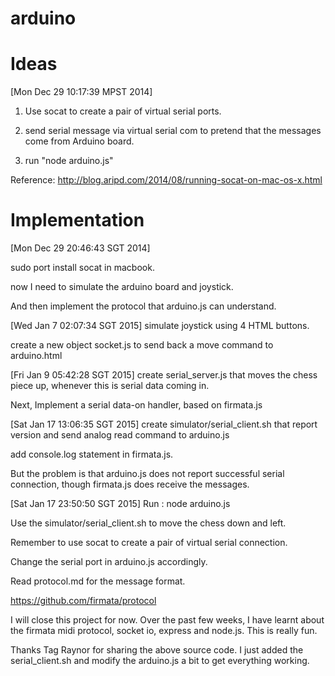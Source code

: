 arduino
=======

Ideas
=====
[Mon Dec 29 10:17:39 MPST 2014]

1. Use socat to create a pair of virtual serial ports.

2. send serial message via virtual serial com to pretend that the messages come from Arduino board.

3. run "node arduino.js"

Reference:
http://blog.aripd.com/2014/08/running-socat-on-mac-os-x.html

Implementation
==============

[Mon Dec 29 20:46:43 SGT 2014]

sudo port install socat in macbook.

now I need to simulate the arduino board and joystick.

And then implement the protocol that arduino.js can understand.

[Wed Jan  7 02:07:34 SGT 2015]
simulate joystick using 4 HTML buttons. 

create a new object socket.js to send back a move command to arduino.html

[Fri Jan  9 05:42:28 SGT 2015]
create serial_server.js that moves the chess piece up, whenever this is serial data coming in.

Next, Implement a serial data-on handler, based on firmata.js

[Sat Jan 17 13:06:35 SGT 2015]
create simulator/serial_client.sh that report version and send analog read command to arduino.js

add console.log statement in firmata.js.

But the problem is that arduino.js does not report successful serial connection, though firmata.js does receive the messages.

[Sat Jan 17 23:50:50 SGT 2015]
Run : node arduino.js

Use the simulator/serial_client.sh to move the chess down and left. 

Remember to use socat to create a pair of virtual serial connection. 

Change the serial port in arduino.js accordingly.

Read protocol.md for the message format.

https://github.com/firmata/protocol

I will close this project for now. Over the past few weeks, I have learnt about the firmata midi protocol, socket io, express and node.js. This is really fun.

Thanks Tag Raynor for sharing the above source code. I just added the serial_client.sh and modify the arduino.js a bit to get everything working. 